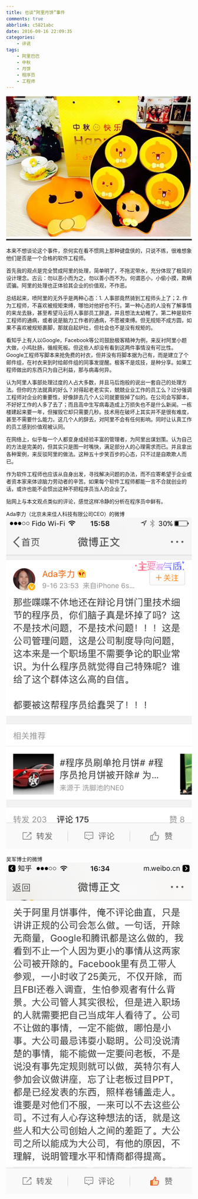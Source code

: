 ```yaml
---
title: 也谈“阿里月饼”事件
comments: true
abbrlink: c5821abc
date: 2016-09-16 22:09:35
categories:
	- 评说
tags:
	- 阿里巴巴
	- 中秋
	- 月饼
	- 程序员
	- 工程师
---
```

![](\img\alimooncake.png)

本来不想谈论这个事件，奈何实在看不惯网上那种键盘侠的，只说不练，很难想象他们是否是一个合格的软件工程师。

首先我的观点是完全赞成阿里的处理，简单明了，不拖泥带水，充分体现了极简的设计理念。古云：勿以恶小而为之，勿以善小而不为。何谓恶小，小偷小摸，欺瞒谎骗。阿里的处理也正体验其企业的价值观，不作恶。

总结起来，喷阿里的无外乎是两种心态：1. 人事部竟然骑到工程师头上了；2. 作为工程师，不喜欢被规矩束缚，哪怕对他好也不行。第一种心态的人没有了解事情的来龙去脉，甚至希望马云将人事部员工辞退，并且想法太幼稚了。第二种是软件工程师的通病，或者说是脑力工作者的通病，不愿被束缚。但无规矩不成方圆，如果不喜欢被规矩裹脚，那就自起炉灶，但社会也不是没有规矩的。

看知乎上有人以Google，Facebook等公司鼓励极客精神为例，来反衬阿里小题大做，小鸡肚肠，循规死板。但这些人却没有看到这两件事情没有可比性。Google工程师写脚本来抢免费的衬衣，但并没有将脚本据为己有，而是建立了个邮件组，在衬衣来到时给邮件组的同事发提醒。极客不是炫技，是种分享。如果工程师做出的东西只为自己利益，那与病毒何异。

认为阿里人事部处理过度的人占大多数，并且马后炮般的说出一套自己的处理方法。但你的方法就真的好么？对得起老老实实，兢兢业业工作的员工么？过分强调工程师对企业的重要性，好像辞去几个人公司就要毁掉了似的。在公司会写脚本，不好好工作的人多了去了；而且高中生写病毒造成上万损失也不是什么新闻。一栋楼建起来要一年，但摧毁它却只需要几秒。技术用在破坏上其实并不是很有难度，甚至不需要什么能力。这几个人的辞去，对阿里不会有任何影响。同时让认真工作的员工感到价值观被认同。

在网络上，似乎每一个人都变身成经验丰富的管理者，为阿里出谋划策。认为自己的方法是完美的，但其实只是图一时嘴快，满足部分人的心理需求而已。并且拿出各种案例，来反驳阿里的做法。这种五十步笑百步的心态，只不过是自欺欺人而已。

作为软件工程师也应该从自身出发，寻找解决问题的办法，而不应寄希望于企业或者资本家来体谅脑力劳动者的辛苦。如果每个软件工程师都能一言不合就创业的话，或许也能不会惯出这种不把程序员当人的企业了。

贴网上与本文观点类似的评论，感觉这样冷静的分析在程序员中鲜有。

Ada李力（北京未来佳人科技有限公司CEO）的微博
![](\img\alimooncakeref1.PNG)

吴军博士的微博
![](\img\alimooncakeref2.PNG)
